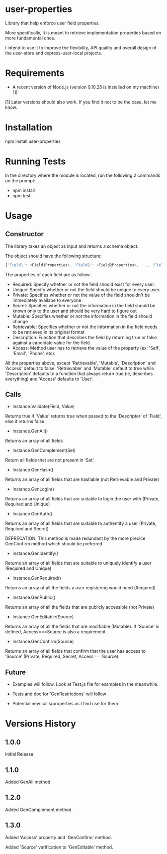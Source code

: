 user-properties
===============

Library that help enforce user field properties.

More specifically, it is meant to retrieve implementation properties based on more fundamental ones.

I intend to use it to improve the flexibility, API quality and overall design of the user-store and express-user-local projects.

Requirements
============

- A recent version of Node.js (version 0.10.25 is installed on my machine) [1]

[1] Later versions should also work. If you find it not to be the case, let me know.

Installation
============

npm install user-properties

Running Tests
=============

In the directory where the module is located, run the following 2 commands on the prompt:

- npm install
- npm test

Usage
=====

Constructor
-----------

The library takes an object as input and returns a schema object.

The object should have the following structure:

```javascript
{'Field1': <Field1Properties>, 'Field2': <Field2Properties>, ..., 'FieldN': <FieldnProperties>}
```
The properties of each field are as follow:

- Required: Specify whether or not the field should exist for every user.
- Unique: Specify whether or not the field should be unique to every user.
- Private: Specifies whether or not the value of the field shouldn't be immediately availabe to everyone
- Secret: Specifies whether or not the information in the field should be known only to the user and should be very hard to figure out
- Mutable: Specifies whether or not the information in the field should change
- Retrievable: Specifies whether or not the information in the field needs to be retrieved in its original format
- Description: Function that describes the field by returning true or false against a candidate value for the field
- Access: Method user has to retrieve the value of the property (ex: 'Self', 'Email', 'Phone', etc).

All the properties above, except 'Retrievable', 'Mutable', 'Description' and 'Access' default to false. 'Retrievable' and 'Mutable' default to true while 'Description' defaults to a function that always return true (ie, describes everything) and 'Access' defaults to 'User'.

Calls
-----

- Instance.Validate(Field, Value)

Returns true if 'Value' returns true when passed to the 'Descriptor' of 'Field', else it returns false.

- Instance.GenAll()

Returns an array of all fields

- Instance.GenComplement(Set)

Return all fields that are not present in 'Set'.

- Instance.GenHash()

Returns an array of all fields that are hashable (not Retrievable and Private)

- Instance.GenLogin()

Returns an array of all fields that are suitable to login the user with (Private, Required and Unique)

- Instance.GenAuth()

Returns an array of all fields that are suitable to authentify a user (Private, Required and Secret)

DEPRECATION: This method is made redundant by the more precice GenConfirm method which should be preferred. 

- Instance.GenIdentify()

Returns an array of all fields that are suitable to uniquely identify a user (Required and Unique)

- Instance.GenRequired()

Returns an array of all the fields a user registering would need (Required)

- Instance.GenPublic()

Returns an array of all the fields that are publicly accessible (not Private)

- Instance.GenEditable(Source)

Returns an array of all the fields that are modifiable (Mutable). If 'Source' is defined, Access===Source is also a requirement.

- Instance.GenConfirm(Source)

Returns an array of all fields that confirm that the user has access to 'Source' (Private, Required, Secret, Access===Source) 

Future
------

- Examples will follow. Look at Test.js file for examples in the meanwhile.

- Tests and doc for 'GenRestrictions' will follow

- Potential new calls/properties as I find use for them

Versions History
================

1.0.0 
-----

Initial Release

1.1.0
-----

Added GenAll method.

1.2.0
-----

Added GenComplement method.

1.3.0
-----

Added 'Access' property and 'GenConfirm' method.

Added 'Source' verification to 'GenEditable' method.
